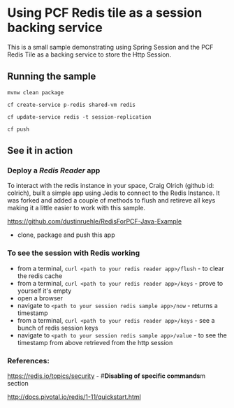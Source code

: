 # Using PCF Redis tile as a session backing service


This is a small sample demonstrating using Spring Session and the PCF 
Redis Tile as a backing service to store the Http Session.

## Running the sample

`mvnw clean package`

`cf create-service p-redis shared-vm redis`

`cf update-service redis -t session-replication`
  
`cf push`

## See it in action

### Deploy a _Redis Reader_ app

To interact with the redis instance in your space, Craig Olrich
(github id: colrich), built a simple app using Jedis to connect to the Redis
Instance. It was forked and added a couple of methods to flush and retireve
all keys making it a little easier to work with this sample.

https://github.com/dustinruehle/RedisForPCF-Java-Example

- clone, package and push this app

### To see the session with Redis working

- from a terminal, `curl <path to your redis reader app>/flush` - to clear the redis cache
- from a terminal, `curl <path to your redis reader app>/keys` - prove to yourself it's empty
- open a browser
- navigate to `<path to your session redis sample app>/now` - returns a timestamp
- from a terminal, `curl <path to your redis reader app>/keys` - see a bunch of redis session keys
- navigate to `<path to your session redis sample app>/value` - to see the timestamp from above retrieved from the http session

### References:

https://redis.io/topics/security - #**Disabling of specific commands**m section

http://docs.pivotal.io/redis/1-11/quickstart.html


